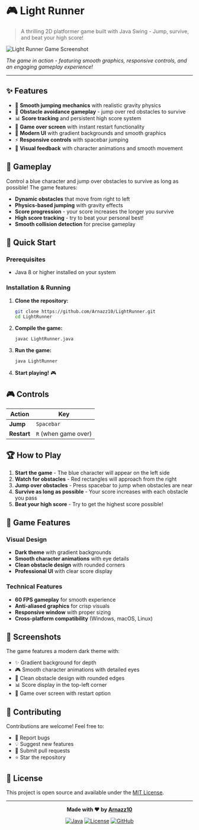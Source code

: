 # 🎮 Light Runner

> A thrilling 2D platformer game built with Java Swing - Jump, survive, and beat your high score!

![Light Runner Game Screenshot](https://github.com/Arnazz10/LightRunner/assets/your-username/lightrunner-screenshot.png)

*The game in action - featuring smooth graphics, responsive controls, and an engaging gameplay experience!*

---

## ✨ Features

- 🚀 **Smooth jumping mechanics** with realistic gravity physics
- 🎯 **Obstacle avoidance gameplay** - jump over red obstacles to survive
- 📊 **Score tracking** and persistent high score system
- 🔄 **Game over screen** with instant restart functionality
- 🎨 **Modern UI** with gradient backgrounds and smooth graphics
- ⚡ **Responsive controls** with spacebar jumping
- 🎵 **Visual feedback** with character animations and smooth movement

## 🎯 Gameplay

Control a blue character and jump over obstacles to survive as long as possible! The game features:

- **Dynamic obstacles** that move from right to left
- **Physics-based jumping** with gravity effects
- **Score progression** - your score increases the longer you survive
- **High score tracking** - try to beat your personal best!
- **Smooth collision detection** for precise gameplay

## 🚀 Quick Start

### Prerequisites
- Java 8 or higher installed on your system

### Installation & Running

1. **Clone the repository:**
   ```bash
   git clone https://github.com/Arnazz10/LightRunner.git
   cd LightRunner
   ```

2. **Compile the game:**
   ```bash
   javac LightRunner.java
   ```

3. **Run the game:**
   ```bash
   java LightRunner
   ```

4. **Start playing!** 🎮

## 🎮 Controls

| Action | Key |
|--------|-----|
| **Jump** | `Spacebar` |
| **Restart** | `R` (when game over) |

## 🏆 How to Play

1. **Start the game** - The blue character will appear on the left side
2. **Watch for obstacles** - Red rectangles will approach from the right
3. **Jump over obstacles** - Press spacebar to jump when obstacles are near
4. **Survive as long as possible** - Your score increases with each obstacle you pass
5. **Beat your high score** - Try to get the highest score possible!

## 🎨 Game Features

### Visual Design
- **Dark theme** with gradient backgrounds
- **Smooth character animations** with eye details
- **Clean obstacle design** with rounded corners
- **Professional UI** with clear score display

### Technical Features
- **60 FPS gameplay** for smooth experience
- **Anti-aliased graphics** for crisp visuals
- **Responsive window** with proper sizing
- **Cross-platform compatibility** (Windows, macOS, Linux)

## 📸 Screenshots

The game features a modern dark theme with:
- ✨ Gradient background for depth
- 🎮 Smooth character animations with detailed eyes
- 🔴 Clean obstacle design with rounded edges
- 📊 Score display in the top-left corner
- 🎯 Game over screen with restart option

## 🤝 Contributing

Contributions are welcome! Feel free to:
- 🐛 Report bugs
- 💡 Suggest new features
- 🔧 Submit pull requests
- ⭐ Star the repository

## 📄 License

This project is open source and available under the [MIT License](LICENSE).

---

<div align="center">

**Made with ❤️ by [Arnazz10](https://github.com/Arnazz10)**

[![Java](https://img.shields.io/badge/Java-8+-orange.svg)](https://www.oracle.com/java/)
[![License](https://img.shields.io/badge/License-MIT-green.svg)](LICENSE)
[![GitHub](https://img.shields.io/badge/GitHub-LightRunner-blue.svg)](https://github.com/Arnazz10/LightRunner)

</div>
